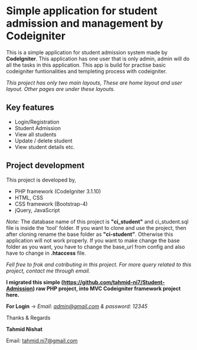 # Simple application for student admission and management by Codeigniter
This is a simple application for student admission system made by **CodeIgniter**. This application has one user that is only admin, admin will do all the tasks in this application. This app is build for practise basic codeigniter funtionalities and templeting process with codeigniter.

*This project has only two main layouts, These are home layout and user layout. Other pages are under these layouts.*

## Key features
- Login/Registration
- Student Admission
- View all students
- Update / delete student
- View student details etc.

## Project development
This project is developed by,

- PHP framework (CodeIgniter 3.1.10)
- HTML, CSS
- CSS framework (Bootstrap-4)
- jQuery, JavaScript 

*Note:* The database name of this project is **"ci_student"** and ci_student.sql file is inside the 'tool' folder. If you want to clone and use the project, then after cloning rename the base folder as **"ci-student"**. Otherwise this application will not work properly. If you want to make change the base folder as you want, you have to change the base_url from config and also have to change in **.htaccess** file.

*Fell free to frok and cotributing in this project. For more query related to this project, contact me through email.*

**I migrated this simple (https://github.com/tahmid-ni7/Student-Admission) raw PHP project, into MVC Codeigniter framework project here.**


**For Login** -> *Email: admin@gmail.com & password: 12345*

Thanks & Regards

**Tahmid Nishat**

Email: tahmid.ni7@gmail.com
